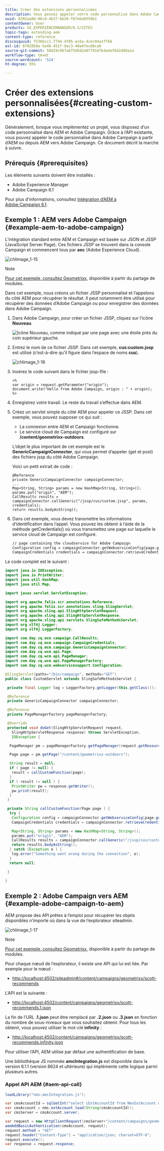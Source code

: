 ```yaml
---
title: Créer des extensions personnalisées
description: Vous pouvez appeler votre code personnalisé dans Adobe Campaign à partir d’AEM ou à partir d’AEM vers Adobe Campaign.
uuid: 8392aa0d-06cd-4b37-bb20-f67e6a0550b1
contentOwner: User
products: SG_EXPERIENCEMANAGER/6.5/SITES
topic-tags: extending-aem
content-type: reference
discoiquuid: f536bcc1-7744-4f05-ac6a-4cec94a1ffb6
exl-id: 0702858e-5e46-451f-9ac3-40a4fec68ca0
source-git-commit: 50d29c967a675db92e077916fb4adef6d2d98a1a
workflow-type: tm+mt
source-wordcount: '524'
ht-degree: 95%

---
```


# Créer des extensions personnalisées{#creating-custom-extensions}

Généralement, lorsque vous implémentez un projet, vous disposez d’un code personnalisé dans AEM et Adobe Campaign. Grâce à l’API existante, vous pouvez appeler le code personnalisé dans Adobe Campaign à partir d’AEM ou depuis AEM vers Adobe Campaign. Ce document décrit la marche à suivre.

## Prérequis {#prerequisites}

Les éléments suivants doivent être installés :

* Adobe Experience Manager
* Adobe Campaign 6.1

Pour plus d’informations, consultez [Intégration d’AEM à Adobe Campaign 6.1](/help/sites-administering/campaignonpremise.md).

## Exemple 1 : AEM vers Adobe Campaign {#example-aem-to-adobe-campaign}

L’intégration standard entre AEM et Campaign est basée sur JSON et JSSP (JavaScript Server Page). Ces fichiers JSSP se trouvent dans la console Campaign et commencent tous par **aec** (Adobe Experience Cloud).

![chlimage_1-15](assets/chlimage_1-15a.png)

>[!NOTE]
>
>[Pour cet exemple, consultez Geometrixx](/help/sites-developing/we-retail.md), disponible à partir du partage de modules.

Dans cet exemple, nous créons un fichier JSSP personnalisé et l’appelons du côté AEM pour récupérer le résultat. Il peut notamment être utilisé pour récupérer des données d’Adobe Campaign ou pour enregistrer des données dans Adobe Campaign.

1. Dans Adobe Campaign, pour créer un fichier JSSP, cliquez sur l’icône **Nouveau**.

   ![Icône Nouveau, comme indiqué par une page avec une étoile près du coin supérieur gauche.](do-not-localize/chlimage_1-4a.png)

1. Entrez le nom de ce fichier JSSP. Dans cet exemple, **cus:custom.jssp** est utilisé (c’est-à-dire qu’il figure dans l’espace de noms **cus**).

   ![chlimage_1-16](assets/chlimage_1-16a.png)

1. Insérez le code suivant dans le fichier jssp-file :

   ```
   <%
   var origin = request.getParameter("origin");
   document.write("Hello from Adobe Campaign, origin : " + origin);
   %>
   ```

1. Enregistrez votre travail. Le reste du travail s’effectue dans AEM.
1. Créez un servlet simple du côté AEM pour appeler ce JSSP. Dans cet exemple, vous pouvez supposer ce qui suit :

   * La connexion entre AEM et Campaign fonctionne.
   * Le service cloud de Campaign est configuré sur **/content/geometrixx-outdoors**.

   L’objet le plus important de cet exemple est le **GenericCampaignConnector**, qui vous permet d’appeler (get et post) des fichiers jssp du côté Adobe Campaign.

   Voici un petit extrait de code :

   ```
   @Reference
   private GenericCampaignConnector campaignConnector;
   ...
   Map<String, String> params = new HashMap<String, String>();
   params.put("origin", "AEM");
   CallResults results = campaignConnector.callGeneric("/jssp/cus/custom.jssp", params, credentials);
   return results.bodyAsString();
   ```

1. Dans cet exemple, vous devez transmettre les informations d’identification dans l’appel. Vous pouvez les obtenir à l’aide de la méthode getCredentials() où vous transmettez une page sur laquelle le service cloud de Campaign est configuré.

   ```xml
   // page containing the cloudservice for Adobe Campaign
   Configuration config = campaignConnector.getWebserviceConfig(page.getContentResource().getParent());
   CampaignCredentials credentials = campaignConnector.retrieveCredentials(config);
   ```

Le code complet est le suivant :

```java
import java.io.IOException;
import java.io.PrintWriter;
import java.util.HashMap;
import java.util.Map;

import javax.servlet.ServletException;

import org.apache.felix.scr.annotations.Reference;
import org.apache.felix.scr.annotations.sling.SlingServlet;
import org.apache.sling.api.SlingHttpServletRequest;
import org.apache.sling.api.SlingHttpServletResponse;
import org.apache.sling.api.servlets.SlingSafeMethodsServlet;
import org.slf4j.Logger;
import org.slf4j.LoggerFactory;

import com.day.cq.mcm.campaign.CallResults;
import com.day.cq.mcm.campaign.CampaignCredentials;
import com.day.cq.mcm.campaign.GenericCampaignConnector;
import com.day.cq.wcm.api.Page;
import com.day.cq.wcm.api.PageManager;
import com.day.cq.wcm.api.PageManagerFactory;
import com.day.cq.wcm.webservicesupport.Configuration;

@SlingServlet(paths="/bin/campaign", methods="GET")
public class CustomServlet extends SlingSafeMethodsServlet {

 private final Logger log = LoggerFactory.getLogger(this.getClass());

 @Reference
 private GenericCampaignConnector campaignConnector;

 @Reference
 private PageManagerFactory pageManagerFactory;

 @Override
 protected void doGet(SlingHttpServletRequest request,
   SlingHttpServletResponse response) throws ServletException,
   IOException {

  PageManager pm = pageManagerFactory.getPageManager(request.getResourceResolver());

  Page page = pm.getPage("/content/geometrixx-outdoors");

  String result = null;
  if ( page != null) {
   result = callCustomFunction(page);
  }
  if ( result != null ) {
   PrintWriter pw = response.getWriter();
   pw.print(result);
  }
 }

 private String callCustomFunction(Page page ) {
  try {
   Configuration config = campaignConnector.getWebserviceConfig(page.getContentResource().getParent());
   CampaignCredentials credentials = campaignConnector.retrieveCredentials(config);

   Map<String, String> params = new HashMap<String, String>();
   params.put("origin", "AEM");
   CallResults results = campaignConnector.callGeneric("/jssp/cus/custom.jssp", params, credentials);
   return results.bodyAsString();
  } catch (Exception e ) {
   log.error("Something went wrong during the connection", e);
  }
  return null;

 }

}
```

## Exemple 2 : Adobe Campaign vers AEM {#example-adobe-campaign-to-aem}

AEM propose des API prêtes à l’emploi pour récupérer les objets disponibles n’importe où dans la vue de l’explorateur siteadmin.

![chlimage_1-17](assets/chlimage_1-17a.png)

>[!NOTE]
>
>[Pour cet exemple, consultez Geometrixx](/help/sites-developing/we-retail.md), disponible à partir du partage de modules.

Pour chaque nœud de l’explorateur, il existe une API qui lui est liée. Par exemple pour le nœud :

* [http://localhost:4502/siteadmin#/content/campaigns/geometrixx/scott-recommends](http://localhost:4502/siteadmin#/content/campaigns/geometrixx/scott-recommends)

L’API est la suivante :

* [http://localhost:4502/content/campaigns/geometrixx/scott-recommends.1.json](http://localhost:4502/content/campaigns/geometrixx/scott-recommends.2.json)

La fin de l’URL **.1.json** peut être remplacé par **.2.json** ou **.3.json** en fonction du nombre de sous-niveaux que vous souhaitez obtenir. Pour tous les obtenir, vous pouvez utiliser le mot-clé **infinity** :

* [http://localhost:4502/content/campaigns/geometrixx/scott-recommends.infinity.json](http://localhost:4502/content/campaigns/geometrixx/scott-recommends.2.json)

Pour utiliser l’API, AEM utilise par défaut une authentification de base.

Une bibliothèque JS nommée **amcIntegration.js** est disponible dans la version 6.1.1 (version 8624 et ultérieure) qui implémente cette logique parmi plusieurs autres.

### Appel API AEM {#aem-api-call}

```java
loadLibrary("nms:amcIntegration.js");

var cmsAccountId = sqlGetInt("select iExtAccountId from NmsExtAccount where sName=$(sz)","aemInstance")
var cmsAccount = nms.extAccount.load(String(cmsAccountId));
var cmsServer = cmsAccount.server;

var request = new HttpClientRequest(cmsServer+"/content/campaigns/geometrixx.infinity.json")
aemAddBasicAuthentication(cmsAccount, request);
request.method = "GET"
request.header["Content-Type"] = "application/json; charset=UTF-8";
request.execute();
var response = request.response;
```
